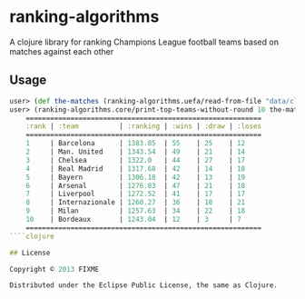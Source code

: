 # ranking-algorithms

A clojure library for ranking Champions League football teams based on matches against each other

## Usage
````clojure
user> (def the-matches (ranking-algorithms.uefa/read-from-file "data/cl-matches-2004-2012.json"))#'user/the-matches        
user> (ranking-algorithms.core/print-top-teams-without-round 10 the-matches)
    ==========================================================
    :rank | :team          | :ranking | :wins | :draw | :loses
    ==========================================================
    1     | Barcelona      | 1383.85  | 55    | 25    | 12    
    2     | Man. United    | 1343.54  | 49    | 21    | 14    
    3     | Chelsea        | 1322.0   | 44    | 27    | 17    
    4     | Real Madrid    | 1317.68  | 42    | 14    | 18    
    5     | Bayern         | 1306.18  | 42    | 13    | 19    
    6     | Arsenal        | 1276.83  | 47    | 21    | 18    
    7     | Liverpool      | 1272.52  | 41    | 17    | 17    
    8     | Internazionale | 1260.27  | 36    | 18    | 21    
    9     | Milan          | 1257.63  | 34    | 22    | 18    
    10    | Bordeaux       | 1243.04  | 12    | 3     | 7     
    ==========================================================
````clojure

## License

Copyright © 2013 FIXME

Distributed under the Eclipse Public License, the same as Clojure.
